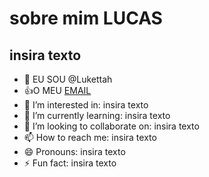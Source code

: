 # sobre mim **LUCAS**
## insira texto

- 👋 EU SOU @Lukettah
- :+1:O MEU [EMAIL](LUCAS.SOARES.ROCHA@ESCOLA.PR.GOV.BR)
- 👀 I’m interested in: insira texto 
- 🌱 I’m currently learning: insira texto
- 💞️ I’m looking to collaborate on: insira texto
- 📫 How to reach me: insira texto
- 😄 Pronouns: insira texto
- ⚡ Fun fact: insira texto

<!---
Lukettah/Lukettah is a ✨ special ✨ repository because its `README.md` (this file) appears on your GitHub profile.
You can click the Preview link to take a look at your changes.
--->
